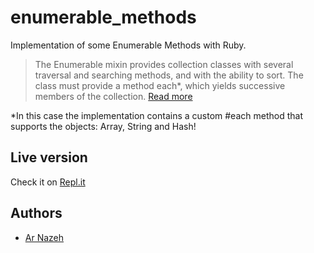 # enumerable_methods

Implementation of some Enumerable Methods with Ruby.

>The Enumerable mixin provides collection classes with several traversal and searching methods, and with the ability to sort. The class must provide a method each*, which yields successive members of the collection.
[Read more](https://ruby-doc.org/core-2.6.3/Enumerable.html)

*In this case the implementation contains a custom #each method that supports the objects: Array, String and Hash!

## Live version

Check it on [Repl.it](https://repl.it/@Nazeh1/Eenumerable-methods)

## Authors

* [Ar Nazeh](https://github.com/Nazeh)
